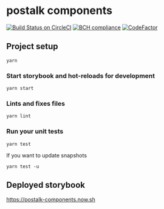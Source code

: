 # postalk components

[![Build Status on CircleCI](https://circleci.com/gh/postalk/components.svg?style=shield)](https://circleci.com/gh/postalk/components)
[![BCH compliance](https://bettercodehub.com/edge/badge/postalk/components)](https://bettercodehub.com/results/postalk/components)
[![CodeFactor](https://www.codefactor.io/repository/github/postalk/components/badge)](https://www.codefactor.io/repository/github/postalk/components)

## Project setup

```
yarn
```

### Start storybook and hot-reloads for development

```
yarn start
```

### Lints and fixes files

```
yarn lint
```

### Run your unit tests

```
yarn test
```

If you want to update snapshots

```
yarn test -u
```

## Deployed storybook

https://postalk-components.now.sh

